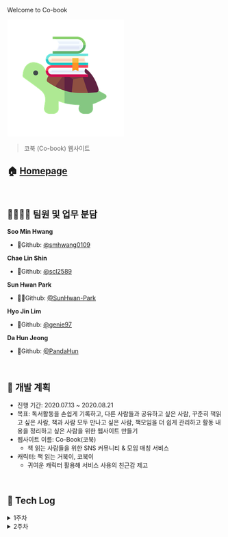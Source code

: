 Welcome to Co-book

![co-book](./images/README/co-book.png)

> 코북 (Co-book) 웹사이트 

## 🏠 [Homepage]()

<br>

## 👨‍👨‍👧‍👦 팀원 및 업무 분담

**Soo Min Hwang**

- 🐲Github: [@smhwang0109](https://github.com/smhwang0109)

**Chae Lin Shin**

- 🍒Github: [@scl2589](https://github.com/scl2589)

**Sun Hwan Park**

- 🧙‍♂️Github: [@SunHwan-Park](https://github.com/SunHwan-Park)

**Hyo Jin Lim**

- 🐰Github: [@genie97](https://github.com/genie97)

**Da Hun Jeong**

- 🐼Github: [@PandaHun](https://github.com/PandaHun)

<br>

## 📆 개발 계획

- 진행 기간: 2020.07.13 ~ 2020.08.21
- 목표: 독서활동을 손쉽게 기록하고, 다른 사람들과 공유하고 싶은 사람, 꾸준히 책읽고 싶은 사람, 책과 사람 모두 만나고 싶은 사람, 책모임을 더 쉽게 관리하고 활동 내용을 정리하고 싶은 사람을 위한 웹사이트 만들기
- 웹사이트 이름: Co-Book(코북)
  - 책 읽는 사람들을 위한 SNS 커뮤니티 & 모임 매칭 서비스
- 캐릭터: 책 읽는 거북이, 코북이
  - 귀여운 캐릭터 활용해 서비스 사용의 친근감 제고

<br>

## 📒 Tech Log

<details>
    <summary>1주차</summary>
    <ul>
        <a href="Document/Dev_log/20200710_회의록.md"><li>7/10 - 기획 (모씨 및 어라운드/ 페르소나 설정)</li></a>
    <a href="Document/Dev_log/20200713_회의록.md"><li>7/13 - 기획 (아이돌 - 스토리라인/ 아이돌 왕국)</li></a>
    <a href="Document/Dev_log/20200714_회의록.md"><li>7/14 - 기획 (아이돌- 아이디어 스크럼/ 저작권 관련 & 책모임)</li></a>
    <a href="Document/Dev_log/20200715_회의록.md"><li>7/15 - 개인과제 진행</li></a>
    <a href="Document/Dev_log/20200716_회의록.md"><li>7/16 - 기획(책모임-아이디어 회의/ 프로젝트 방향성/ 와이어프레임)</li></a>
    <a href="Document/Dev_log/20200717_회의록.md"><li>7/17 - 기획 (서비스 이름), Convention 정하기</li></a>
    </ul>
</details>
<details>
    <summary>2주차</summary>
    <ul>
        <li><a href="Document/Dev_log/20200720_회의록.md">7/20 - 기획 (발표 준비) + ERD + 개발 환경 세팅</a></li>
        <li><a href="Document/Dev_log/20200721_회의록.md">7/21 - ERD + OAuth/Book API 관련 discussion</a></li>
        <li><a href="Document/Dev_log/20200722_dev_log.md">7/22 - 기획 발표 + 컨벤션 정리 (Java/Vue) + 지라 이슈 정리 + AWS 확인 + API 요청 리스트 정리</a></li>
        <li><a href="Document/Dev_log/20200723_dev_log.md">7/23 - Back-end (OAuth + Post CRUD) & Front-end (디자인 회의 + Wireframe) </a></li>
        <li><a href="Document/Dev_log/20200724_dev_log.md">7/24 - Back-end (OAuth + Post/Club CR + JPA) + Front-end (Signup/Login page + Club + Feed + Navbar) </a></li>
        <li><a href="Document/Dev_log/20200725_0726_dev_log.md">7/25 ~ 7/26 - Back-end (OAuth) + Front-end (Feed - Create/Detail + Profile - List/Update + Club - Detail/List + Authentication - Password Change)</a></li>
        <li><a href="Document/Dev_log/20200727_dev_log.md">7/27 - Back-end (JWT bug + fix bug + OAuth) + Front-end (Club - Create + Authentication - Background image + Profile - Update + Add Vuetify/Cookies)</a></li>
    </ul>

<details>
    <summary>3주차</summary>
    <ul>
        <li><a href="Document/Dev_log/20200728_dev_log.md">7/28 - Back-end (프로필 - 상세 조회 + 팔로잉 ) + Front-end (Profile - 팔로잉/팔로워 + Authentication 디자인 수정 + Post/Club API 연결</a></li>
        <li><a href="Document/Dev_log/20200729_dev_log.md">7/29 - Back-end (프로필 - 팔로잉 + Club - 팔로잉) + Front-end (프로필 - 팔로잉/팔로워 모달 구현 + 수정 기능)</a></li>
        <li><a href="Document/Dev_log/20200730_dev_log.md">7/30 - Back-end (Club - Reading Feed) + Front-end (Feed - 무한 스크롤 + 프로필 - 수정 + 팔로잉 기능 실시간 반영)</a></li>
    </ul>
</details>

<br>

## 🔧 Tech Stack

- Front-end
  - Vue CLI: 4.3.1
  - npm: 6.14.4
  - Vuex
  - Vuetify
  - Font Awesome
  - Bootstrap 4
  - Sweet Alert2
- Back-end
  - Spring Boot
  - python: 3.7.4
